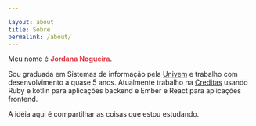 ```yaml
---

layout: about
title: Sobre
permalink: /about/
---
```


Meu nome é <span style="color:#dd3d46">**Jordana Nogueira**</span>.

Sou graduada em Sistemas de informação pela [Univem](https://www.univem.edu.br/cursos/sistemas-de-informacao) e trabalho com desenvolvimento a quase 5 anos. Atualmente trabalho na [Creditas](https://www.creditas.com.br/) usando Ruby e kotlin para aplicações backend e Ember e React para aplicações frontend.

A idéia aqui é compartilhar as coisas que estou estudando.
